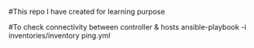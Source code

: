 #This repo I have created for learning purpose

#To check connectivity between controller & hosts
ansible-playbook -i inventories/inventory ping.yml
